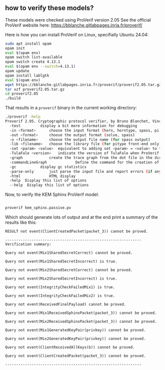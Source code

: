 
## how to verify these models?

These models were checked using ProVerif version 2.05
See the official ProVerif website here: https://bblanche.gitlabpages.inria.fr/proverif/

Here is how you can install ProVerif on Linux, specifially Ubuntu 24.04:

```bash
sudo apt install opam
opam init
eval $(opam env)
opam switch list-available
opam switch create 4.13.1
eval $(opam env --switch=4.13.1)
opam update
opam install lablgtk
eval $(opam env)
wget https://bblanche.gitlabpages.inria.fr/proverif/proverif2.05.tar.gz
tar xzf proverif2.05.tar.gz
cd proverif2.05
./build
```

That results in a `proverif` binary in the current working directory:
```bash
./proverif -help
Proverif 2.05. Cryptographic protocol verifier, by Bruno Blanchet, Vincent Cheval, and Marc Sylvestre
  -test 		display a bit more information for debugging
  -in <format> 		choose the input format (horn, horntype, spass, pi, pitype)
  -out <format> 	choose the output format (solve, spass)
  -o <filename> 	choose the output file name (for spass output)
  -lib <filename> 	choose the library file (for pitype front-end only)
  -set <param> <value> 	equivalent to adding set <param> = <value> to the input file
  -TulaFale <version> 	indicate the version of TulaFale when ProVerif is used inside TulaFale
  -graph 			create the trace graph from the dot file in the directory specified
  -commandLineGraph 			Define the command for the creation of the graph trace from the dot file
  -gc 			display gc statistics
  -parse-only 		just parse the input file and report errors (if any)
  -html 			HTML display
  -help  Display this list of options
  --help  Display this list of options
```

Now, to verify the KEM Sphinx ProVerif model:
```bash

proverif kem_sphinx.passive.pv
```

Which should generate lots of output and at the end print a summary of the results
like this:

```
RESULT not event(ClientCreatedPacket(packet_3)) cannot be proved.

--------------------------------------------------------------
Verification summary:

Query not event(Mix1SharedSecretCorrect) cannot be proved.

Query not event(Mix1SharedSecretIncorrect) is true.

Query not event(Mix2SharedSecretCorrect) cannot be proved.

Query not event(Mix2SharedSecretIncorrect) is true.

Query not event(IntegrityCheckFailedMix1) is true.

Query not event(IntegrityCheckFailedMix2) is true.

Query not event(ReceivedFinalPayload) cannot be proved.

Query not event(Mix1ReceivedSphinxPacket(packet_3)) cannot be proved.

Query not event(Mix2ReceivedSphinxPacket(packet_3)) cannot be proved.

Query not event(Mix1GeneratedKeyPair(privkey)) cannot be proved.

Query not event(Mix2GeneratedKeyPair(privkey)) cannot be proved.

Query not event(ClientReceivedAllKeys(b)) cannot be proved.

Query not event(ClientCreatedPacket(packet_3)) cannot be proved.

--------------------------------------------------------------
```

